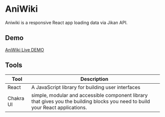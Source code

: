 # AniWiki

Aniwiki is a responsive React app loading data via Jikan API.

## Demo

[AniWiki Live DEMO](https://aniwiki.netlify.app/)

## Tools

| Tool | Description | 
|-----------------|-----------------|
| React | A JavaScript library for building user interfaces |
| Chakra UI |  simple, modular and accessible component library that gives you the building blocks you need to build your React applications.| 
